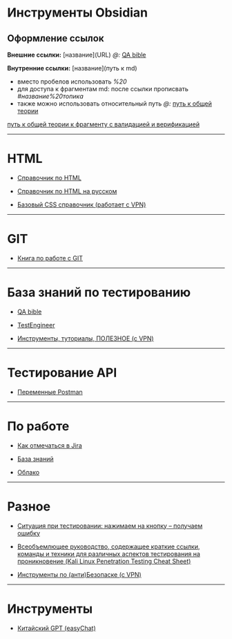 
# Инструменты Obsidian

## Оформление ссылок

**Внешние ссылки:** \[название]\(URL)
*@:*
[QA bible](https://vladislaveremeev.gitbook.io/qa_bible)

**Внутренние ссылки:** \[название](путь к md)
- вместо пробелов использовать *%20*
- для доступа к фрагментам md: после ссылки прописвать *#название%20топика*
- также можно использовать относительный путь
*@:*
[путь к общей теории](Base/Теория%20по%20тестированию/Общая%20теория)

[путь к общей теории к фрагменту с валидацией и верификацией](Base/Теория%20по%20тестированию/Общая%20теория#Верификация%20и%20валидация)

---
# HTML

- [Справочник по HTML](https://www.w3schools.com/html/html_forms.asp)

- [Справочник по HTML на русском](http://htmlbook.ru/html5)

- [Базовый CSS справочник (работает с VPN)](http://web.simmons.edu/~grabiner/comm244/weekthree/css-basic-properties.html)

---
# GIT

- [Книга по работе с GIT](https://git-scm.com/book/ru/v2)

---
# База знаний по тестированию

- [QA bible](https://vladislaveremeev.gitbook.io/qa_bible)

- [TestEngineer](https://testengineer.ru/)

- [Инструменты, туториалы, ПОЛЕЗНОЕ (с VPN)](https://www.guru99.com/)

---
# Тестирование API

- [Переменные Postman](https://dzen.ru/a/Y1ZfpKemI2CP0BaG)

---
# По работе

- [Как отмечаться в Jira](https://confluence.senlainc.com/pages/viewpage.action?pageId=42533250)

- [База знаний](https://confluence.senlainc.com/pages/viewpage.action?pageId=2752632)

- [Облако](https://cloud.senla.eu/apps/files/files)

---
# Разное

- [Ситуация при тестировании: нажимаем на кнопку – получаем ошибку](https://akkaparallel.blogspot.com/2013/12/blog-post.html)

- [Всеобъемлющее руководство, содержащее краткие ссылки, команды и техники для различных аспектов тестирования на проникновение (Kali Linux Penetration Testing Cheat Sheet)](https://github.com/NoorQureshi/kali-linux-cheatsheet)

- [Инструменты по (анти)Безопаске (с VPN)](https://spy-soft.net/cli-exercises/)

---
# Инструменты

- [Китайский GPT (easyChat)](https://chat.eqing.tech/)



